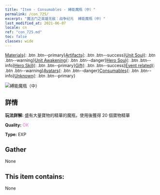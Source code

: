 ```yaml
---
title: "Item - Consumables - 縛能魔瓶（中）"
permalink: /con_725/
excerpt: "魔法门之英雄无敌：战争纪元  縛能魔瓶（中）"
last_modified_at: 2021-06-07
locale: cn
ref: "con_725.md"
toc: false
classes: wide
---
```

 [Materials](/ItemsCN/){: .btn .btn--primary}[Artifacts](/ItemsCN/Artifacts/){: .btn .btn--success}[Unit Soul](/ItemsCN/UnitSoul/){: .btn .btn--warning}[Unit Awakening](/ItemsCN/UnitAwakening/){: .btn .btn--danger}[Hero Soul](/ItemsCN/HeroSoul/){: .btn .btn--info}[Hero Skill](/ItemsCN/HeroSkill/){: .btn .btn--primary}[Gift](/ItemsCN/Gift/){: .btn .btn--success}[Event related](/ItemsCN/Events/){: .btn .btn--warning}[Avatars](/ItemsCN/Avatars/){: .btn .btn--danger}[Consumables](/ItemsCN/Consumables/){: .btn .btn--info}[Unknown](/ItemsCN/Unknown/){: .btn .btn--primary}

 ![縛能魔瓶（中）](/images/t/i_521.png)

## 詳情
 **玩法詳解:** 盛有大量寶物的精華的魔瓶，使用後獲得 20 個寶物精華

 **Quality:** <span style="color: #DA70D6">OK</span>

 **Type:** EXP

## Gather

  None

## This item contains:

  None

